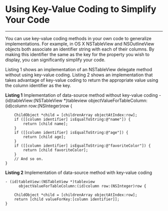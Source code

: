 # Using Key-Value Coding to Simplify Your Code
---

You can use key-value coding methods in your own code to generalize implementations. For example, in OS X NSTableView and NSOutlineView objects both associate an identifier string with each of their columns. By making this identifier the same as the key for the property you wish to display, you can significantly simplify your code.

Listing 1 shows an implementation of an NSTableView delegate method without using key-value coding. Listing 2 shows an implementation that takes advantage of key-value coding to return the appropriate value using the column identifier as the key.

__Listing 1__  Implementation of data-source method without key-value coding
    - (id)tableView:(NSTableView *)tableview
          objectValueForTableColumn:(id)column row:(NSInteger)row {

        ChildObject *child = [childrenArray objectAtIndex:row];
        if ([[column identifier] isEqualToString:@"name"]) {
            return [child name];
        }
        if ([[column identifier] isEqualToString:@"age"]) {
            return [child age];
        }
        if ([[column identifier] isEqualToString:@"favoriteColor"]) {
            return [child favoriteColor];
        }
        // And so on.
    }

__Listing 2__  Implementation of data-source method with key-value coding

    - (id)tableView:(NSTableView *)tableview
          objectValueForTableColumn:(id)column row:(NSInteger)row {

        ChildObject *child = [childrenArray objectAtIndex:row];
        return [child valueForKey:[column identifier]];
    }
